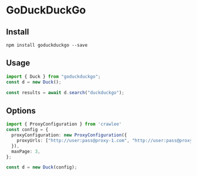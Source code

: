 # GoDuckDuckGo

## Install

```
npm install goduckduckgo --save
```

## Usage

```typescript
import { Duck } from "goduckduckgo";
const d = new Duck();

const results = await d.search("duckduckgo");
```

## Options

```typescript
import { ProxyConfiguration } from 'crawlee'
const config = {
  proxyConfiguration: new ProxyConfiguration({
    proxyUrls: ["http://user:pass@proxy-1.com", "http://user:pass@proxy-2.com"],
  }),
  maxPage: 3,
};

const d = new Duck(config);
```
